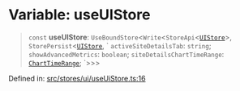 # Variable: useUIStore

> `const` **useUIStore**: `UseBoundStore`\<`Write`\<`StoreApi`\<[`UIStore`](../../types/interfaces/UIStore.md)\>, `StorePersist`\<[`UIStore`](../../types/interfaces/UIStore.md), \` `activeSiteDetailsTab`: `string`; `showAdvancedMetrics`: `boolean`; `siteDetailsChartTimeRange`: [`ChartTimeRange`](../../../types/type-aliases/ChartTimeRange.md); \`\>\>\>

Defined in: [src/stores/ui/useUiStore.ts:16](https://github.com/Nick2bad4u/Uptime-Watcher/blob/3cce0c3b352c8390536ca3c7399ece50a05faf18/src/stores/ui/useUiStore.ts#L16)
